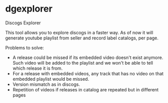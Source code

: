 dgexplorer
==========

Discogs Explorer

This tool allows you to explore discogs in a faster way. As of now it will generate youtube playlist from seller and record label catalogs, per page.

Problems to solve:
* A release could be missed if its embedded video doesn't exist anymore. Such video will be added to the playlist and we won't be able to tell which release it is from.
* For a release with embedded videos, any track that has no video on that embedded playlist would be missed.
* Version mismatch as in discogs.
* Repetition of videos if releases in catalog are repeated but in different pages
